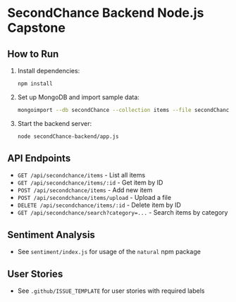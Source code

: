 # SecondChance Backend Node.js Capstone

## How to Run

1. Install dependencies:
   ```bash
   npm install
   ```
2. Set up MongoDB and import sample data:
   ```bash
   mongoimport --db secondChance --collection items --file secondChance-backend/items-sample.json --jsonArray
   ```
3. Start the backend server:
   ```bash
   node secondChance-backend/app.js
   ```

## API Endpoints
- `GET /api/secondchance/items` - List all items
- `GET /api/secondchance/items/:id` - Get item by ID
- `POST /api/secondchance/items` - Add new item
- `POST /api/secondchance/items/upload` - Upload a file
- `DELETE /api/secondchance/items/:id` - Delete item by ID
- `GET /api/secondchance/search?category=...` - Search items by category

## Sentiment Analysis
- See `sentiment/index.js` for usage of the `natural` npm package

## User Stories
- See `.github/ISSUE_TEMPLATE` for user stories with required labels
